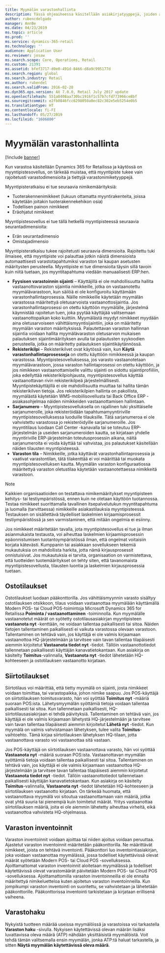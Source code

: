 ```yaml
---
title: Myymälän varastonhallinta
description: Tässä ohjeaiheessa käsitellään asiakirjatyyppejä, joiden avulla hallitaan varastoa.
author: rubencdelgado
manager: AnnBe
ms.date: 04/23/2019
ms.topic: article
ms.prod: ''
ms.service: dynamics-365-retail
ms.technology: ''
audience: Application User
ms.reviewer: josaw
ms.search.scope: Core, Operations, Retail
ms.custom: 21391
ms.assetid: bfef3717-d0e0-491d-8466-d8a9c995177d
ms.search.region: global
ms.search.industry: Retail
ms.author: rubendel
ms.search.validFrom: 2016-02-28
ms.dyn365.ops.version: AX 7.0.0, Retail July 2017 update
ms.openlocfilehash: 551a8408aa730bc1916f1c57b7cfd773966ce8bf
ms.sourcegitcommit: e2fb0846fcc6298050a0ec82c302e5eb5254e0b5
ms.translationtype: HT
ms.contentlocale: fi-FI
ms.lasthandoff: 05/27/2019
ms.locfileid: "1606800"
---
```

# <a name="store-inventory-management"></a>Myymälän varastonhallinta

[!include [banner](includes/banner.md)]

Kun varastoa käsitellään Dynamics 365 for Retailissa ja käytössä on myyntipistesovellus, on tärkeää muistaa, että myyntipiste tukee vain rajoitetusti varastodimensioita ja tiettyjä varastonimiketyyppejä.

Myyntipisteratkaisu ei tue seuraavia nimikemäärityksiä:

- Tuoterakennenimikkeet (lukuun ottamatta myyntirakenteita, joissa käytetään joitakin tuoterakennekehikon osia)
- Todellisen painon nimikkeet
- Eräohjatut nimikkeet

Myyntipistesovellus ei tue tällä hetkellä myyntipisteessä seuraavia seurantadimensioita:

- Erän seurantadimensio
- Omistajadimensio

Myyntipisteratkaisu tukee rajoitetusti seuraavia dimensioita. Rajoitettu tuki ilmaisee, että myyntipiste voi palauttaa jotkin näistä dimensioista automaattisesti varastotapahtumiksi varaston tai kaupan asetusten määritysten perusteella. Myyntipiste ei tue dimensioita täysin sillä tavoin kuin niitä tuetaan, jos myyntitapahtuma viedään manuaalisesti ERP:hen. 

- **Fyysisen varastoinnin sijainti** – Käyttäjillä ei ole mahdollisuutta hallita vastaanottovaraston sijaintia nimikkeille, jotka on vastaanotettu myymälävarastoon, kun säilöä ei ole konfiguroitu käyttämään varastonhallintaprosessia. Näille nimikkeille käytetään myymälän varastossa määritettyä oletusarvoista vastaanottosijaintia. Jos varastonhallintaprosessi on otettu käyttöön myymälälle, järjestelmä käynnistää rajoitetun tuen, joka pyytää käyttäjää valitsemaan vastaanottopaikan koko kuittiin. Myymälästä myydyt nimikkeet myydään aina oletusarvoiseen vähittäismyyntisijaintiin, joka on määritetty myymälän varaston määrityksissä. Palautettavan varaston hallinnan sijaintia voidaan hallita myymälävaraston oletusarvon mukaisen palautuksen sijaintimäärityksen avulla tai palautusten syykoodien perusteella, jotka on määritetty palautuksen sijaintikäytännössä.
- **Rekisterikilpi** – Rekisterikilvet ovat käytössä vain, kun **Käytä varastonhallintaprosesseja** on otettu käyttöön nimikkeessä ja kaupan varastossa. Myyntipistesovelluksessa, jos varasto vastaanotetaan myymälävarastoon, jossa varaston hallintaprosessi on otettu käyttöön, ja jos nimikkeen vastaanottamiselle valittu sijainti on sidottu sijaintiprofiiliin, joka edellyttää rekisterikilpiohjausta, myyntipistesovellus käyttää vastaanottavan rivin rekisterikilpeä järjestelmällisesti. Myyntipistekäyttäjillä ei ole mahdollisuutta muuttaa tai hallita tämän rekisterikilven tietoja. Jos rekisterikilpien hallinta on pakollista, myymälästä käytetään WMS-mobiilisovellusta tai Back Office ERP -asiakasohjelmaa näiden nimikkeiden vastaanottamisen hallintaan.
- **Sarjanumero** – Myyntipistesovelluksella on rajallinen tuki yksittäiselle sarjanumerolle, joka rekisteröidään tapahtumamyyntiriville myyntipistesovelluksessa luoduille tilauksille. Tätä sarjanumeroa ei ole vahvistettu varastossa jo rekisteröidyille sarjanumeroille. Jos myyntitilaus luodaan Call Center -kanavalla tai se toteutuu ERP-järjestelmän ja useiden sarjanumeroiden kautta, se kirjataan yhdelle myyntiriville ERP-järjestelmän toteutusprosessin aikana, näitä sarjanumeroita ei voida käyttää tai vahvistaa, jos palautukset käsitellään näiden tilausten myyntipisteessä.
- **Varaston tila** – Nimikkeille, jotka käyttävät varastonhallintaprosessia ja vaativat varastontilan, tätä tilakenttää ei voi määrittää tai muokata myyntipistesovelluksen kautta. Myymälän varaston konfiguraatiossa määritettyä varaston oletustilaa käytetään vastaanotettaessa nimikkeitä varastoon.

> [!NOTE]
> Kaikkien organisaatioiden on testattava nimikemääritykset myyntipisteen kehitys- tai testiympäristössä, ennen kuin ne otetaan käyttöön tuotannossa. Testaa nimikkeet suorittamalla tavallinen itsepalvelutukun myyntitapahtuma ja luomalla (tarvittaessa) nimikkeille asiakastilauksia myyntipisteessä. Testauksen on sisällettävä täydelliset laskelmien kirjaamisprosessit testiympäristössä ja sen varmistaminen, että mitään ongelmia ei esiinny.
>
> Jos nimikkeet määritetään tavalla, jota myyntipistesovellus ei tue ja ilman asianmukaista testausta, voi aiheuttaa laskelmien kirjaamisprosessin epäonnistumisen tuotantoympäristössä ilman, että ongelmat voitaisiin korjata kätevästi. Kumppanin tai asiakkaan sovellukseen tekemiä mukautuksia on mahdollista harkita, jotta nämä kirjausprosessit onnistuisivat. Jos mukautuksia ei tarvita, organisaation on varmistettava, että tuotteiden tuotemääritykset on tehty siten, että tavanomaista myyntipistesovellusta, tilausten luontia ja laskelmien kirjausprosessia tuetaan.

## <a name="purchase-orders"></a>Ostotilaukset

Ostotilaukset luodaan pääkonttorilla. Jos vähittäismyynnin varasto sisältyy ostotilauksen otsikkoon, tilaus voidaan vastaanottaa myymälään käyttämällä Modern POS- tai Cloud POS-toimintoja Microsoft Dynamics 365 for Retailissa **Poiminta / vastaanottaminen** -toiminnolla. Kun myymälälle vastaanotetut määrät on syötetty ostotilausasiakirjan myyntipisteen **vastaanota nyt** -kenttään, ne voidaan tallentaa paikallisesti tai sitoa. Näiden tietojen tallentaminen paikallisesti ei vaikuta varastossa olevaan varastoon. Tallentaminen on tehtävä vain, jos käyttäjä ei ole valmis kirjaamaan vastaanottoa HQ-järjestelmään ja tarvitsee vain tavan tallentaa tilapäisesti aiemmin kirjoitetut **Vastaanota tiedot nyt** -tiedot. Tällöin vastaanottotiedot tallennetaan paikallisesti käyttäjän kanavatietokantaan. Kun asiakirja on käsitelty **Toimitus**-valinnalla, **Vastaanota nyt** -tiedot lähetetään HQ-kohteeseen ja ostotilauksen vastaanotto kirjataan. 

## <a name="transfer-orders"></a>Siirtotilaukset

Siirtotilaus voi määrittää, että tietty myymälä on sijainti, josta nimikkeet voidaan toimittaa, tai varastopaikka, johon nimike saapuu. Jos POS-käyttäjä on siirtotilauksen toimitusvarasto, hän voi syöttää **Toimitus nyt** -määriä suoraan POS:ista. Lähetysmyymälän syöttämiä tietoja voidaan tallentaa paikallisesti tai sitoa. Kun tallennetaan paikallisesti, HQ-siirtotilausasiakirjaan ei tehdä päivityksiä. Tallentaminen on tehtävä vain, jos käyttäjä ei ole valmis kirjaamaan lähetystä HQ-järjestelmään ja tarvitsee vain tavan tallentaa tilapäisesti aiemmin kirjoitetut **Lähetä nyt** -tiedot. Kun myymälä on valmis vahvistamaan lähetyksen, tulee valita **Toimitus**-vaihtoehto. Tämä kirjaa siirtotilauksen lähetyksen HQ-tilaan, jotta vastaanottava varasto voi vastaanottaa sitä vastaan. 

Jos POS-käyttäjä on siirtotilauksen vastaanottava varasto, hän voi syöttää **Vastaanota nyt** -määriä suoraan POS:ista. Vastaanottavan myymälän syöttämiä tietoja voidaan tallentaa paikallisesti tai sitoa. Tallentaminen on tehtävä vain, jos käyttäjä ei ole valmis kirjaamaan vastaanottoa HQ-järjestelmään ja tarvitsee tavan tallentaa tilapäisesti aiemmin kirjoitetut **Vastaanota tiedot nyt** -tiedot. Tällöin vastaanottotiedot tallennetaan paikallisesti käyttäjän kanavatietokantaan. Kun asiakirja on käsitelty **Toimitus**-valinnalla, **Vastaanota nyt** -tiedot lähetetään HQ-kohteeseen ja siirtotilauksen vastaanotto kirjataan. On tärkeää huomata, että vastaanottava myymälä voi sitoutua vastaanottamaan vain määriä, jotka ovat yhtä suuria tai pienempiä kuin toimitetut määrät. Yritys vastaanottaa siirtotilauksen määriä, joita ei ole aiemmin lähetetty aiheuttaa virheitä, eikä vastaanottoa vahvisteta HQ-ohjelmassa.

## <a name="stock-counts"></a>Varaston inventoinnit

Varaston inventoinnit voidaan ajoittaa tai niiden ajoitus voidaan peruuttaa. Ajastetut varaston inventoinnit määritetään pääkonttorilla. Ne määrittävät nimikkeet, joista on tehtävä inventointi. Pääkonttori luo inventointiasiakirjan, joka voidaan vastaanottaa myymälässä, jossa todelliset käytettävissä olevat määrät syötetään Modern POS- tai Cloud POS -sovelluksessa. Ajoittamattomat varaston inventoinnit aloitetaan myymälässä ja todelliset käytettävissä olevat varastomäärät päivitetään Modern POS- tai Cloud POS -sovelluksessa. Ajoittamattomilla varaston inventoinneilla ei ole ennalta määritettyä nimikeluetteloa kuten ajoitetun varaston inventoinneilla. Kun jompikumpi varaston inventointi on suoritettu, se vahvistetaan ja lähetetään pääkonttorille. Pääkonttorissa inventointi tarkistetaan ja kirjataan erillisenä vaiheena.

## <a name="inventory-lookup"></a>Varastohaku

Nykyistä tuotteen määrää useissa myymälöissä ja varastoissa voi tarkastella **Varaston haku** -sivulla. Nykyisen käytettävissä olevan määrän lisäksi luvattavissa oleva määrä (ATP) nähdään yksittäisistä myymälöistä. Voit tehdä tämän valitsemalla ensin myymälän, jonka ATP:tä haluat tarkastella, ja sitten **Näytä myymälän käytettävissä oleva määrä**.

